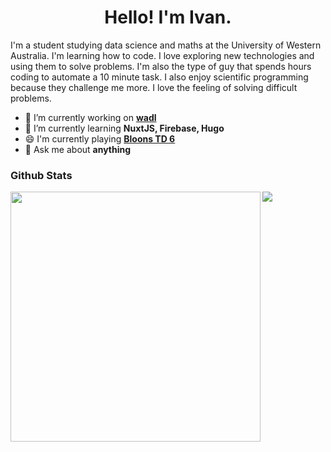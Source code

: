 <h1 align="center"> Hello! I'm Ivan.</h1>

I'm a student studying data science and maths at the University of Western Australia. I'm learning how to code. I love exploring new technologies and using them to solve problems. I'm also the type of guy that spends hours coding to automate a 10 minute task. I also enjoy scientific programming because they challenge me more. I love the feeling of solving difficult problems.

- 🔭 I’m currently working on **[wadl](https://github.com/codersforcauses/wadl)**
- 🌱 I’m currently learning **NuxtJS, Firebase, Hugo**
- 😄 I'm currently playing **[Bloons TD 6](https://store.epicgames.com/en-US/p/bloons-td-6-bf95a0)**
- 💬 Ask me about **anything**

### Github Stats

<img align="left" width="400px" src="https://github-readme-stats.vercel.app/api?username=orange-my-cat&hide_title=true&include_all_commits=true&count_private=true&show_icons=true&card_width=400&theme=radical"/>
<img align="left" src="https://github-readme-stats.vercel.app/api/top-langs/?username=orange-my-cat&layout=compact&theme=radical"/>
